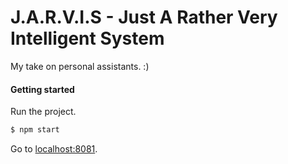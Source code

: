 # J.A.R.V.I.S - Just A Rather Very Intelligent System
My take on personal assistants. :)

#### Getting started
Run the project.
```bash
$ npm start
```

Go to [localhost:8081](http://localhost:8081).
